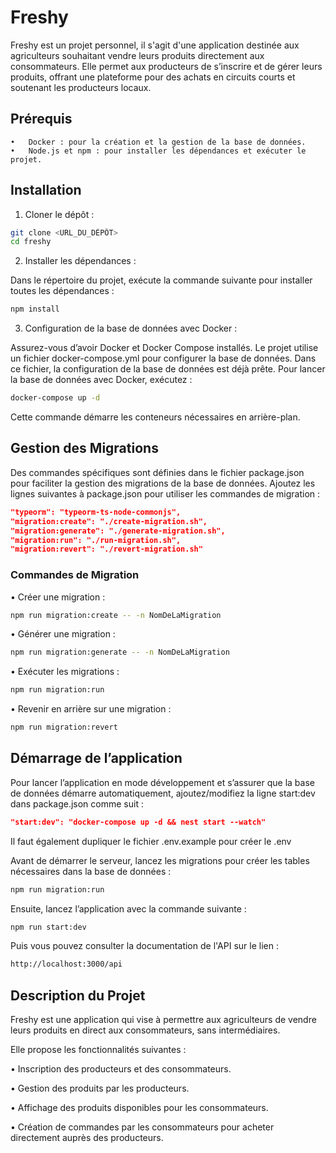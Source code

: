 # Freshy

Freshy est un projet personnel, il s'agit d'une application destinée aux agriculteurs souhaitant vendre leurs produits directement aux consommateurs. Elle permet aux producteurs de s’inscrire et de gérer leurs produits, offrant une plateforme pour des achats en circuits courts et soutenant les producteurs locaux.

## Prérequis

    •	Docker : pour la création et la gestion de la base de données.
    •	Node.js et npm : pour installer les dépendances et exécuter le projet.

## Installation

1. Cloner le dépôt :

```bash
git clone <URL_DU_DÉPÔT>
cd freshy
```

2. Installer les dépendances :

Dans le répertoire du projet, exécute la commande suivante pour installer toutes les dépendances :

```bash
npm install
```

3. Configuration de la base de données avec Docker :

Assurez-vous d’avoir Docker et Docker Compose installés. Le projet utilise un fichier docker-compose.yml pour configurer la base de données. Dans ce fichier, la configuration de la base de données est déjà prête.
Pour lancer la base de données avec Docker, exécutez :

```bash
docker-compose up -d
```

Cette commande démarre les conteneurs nécessaires en arrière-plan.

## Gestion des Migrations

Des commandes spécifiques sont définies dans le fichier package.json pour faciliter la gestion des migrations de la base de données. Ajoutez les lignes suivantes à package.json pour utiliser les commandes de migration :

```json
"typeorm": "typeorm-ts-node-commonjs",
"migration:create": "./create-migration.sh",
"migration:generate": "./generate-migration.sh",
"migration:run": "./run-migration.sh",
"migration:revert": "./revert-migration.sh"
```

### Commandes de Migration

• Créer une migration :

```bash
npm run migration:create -- -n NomDeLaMigration
```

• Générer une migration :

```bash
npm run migration:generate -- -n NomDeLaMigration
```

• Exécuter les migrations :

```bash
npm run migration:run
```

• Revenir en arrière sur une migration :

```bash
npm run migration:revert
```

## Démarrage de l’application

Pour lancer l’application en mode développement et s’assurer que la base de données démarre automatiquement, ajoutez/modifiez la ligne start:dev dans package.json comme suit :

```json
"start:dev": "docker-compose up -d && nest start --watch"
```

Il faut également dupliquer le fichier .env.example pour créer le .env

Avant de démarrer le serveur, lancez les migrations pour créer les tables nécessaires dans la base de données :

```bash
npm run migration:run
```

Ensuite, lancez l’application avec la commande suivante :

```bash
npm run start:dev
```

Puis vous pouvez consulter la documentation de l'API sur le lien :

```bash
http://localhost:3000/api
```

## Description du Projet

Freshy est une application qui vise à permettre aux agriculteurs de vendre leurs produits en direct aux consommateurs, sans intermédiaires.

Elle propose les fonctionnalités suivantes :

• Inscription des producteurs et des consommateurs.

• Gestion des produits par les producteurs.

• Affichage des produits disponibles pour les consommateurs.

• Création de commandes par les consommateurs pour acheter directement auprès des producteurs.
